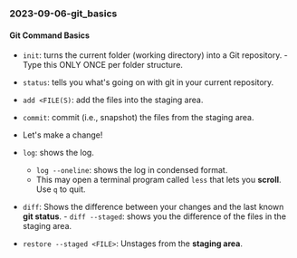 ### 2023-09-06-git_basics

#### Git Command Basics
- `init`: turns the current folder (working directory) into a Git repository.
      - Type this ONLY ONCE per folder structure. 
- `status`: tells you what's going on with git in your current repository.

- `add <FILE(S)`: add the files into the staging area. 
- `commit`: commit (i.e., snapshot) the files from the staging area.

- Let's make a change!

- `log`: shows the log.
    - `log --oneline`: shows the log in condensed format.
    - This may open a terminal program called `less` that lets you **scroll**. Use `q` to quit.

- `diff`: Shows the difference between your changes and the last known **git status**. 
      - `diff --staged`: shows you the difference of the files in the staging area. 

- `restore --staged <FILE>`: Unstages <FILE> from the **staging area**.
